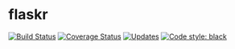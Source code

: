 # flaskr

[![Build Status](https://travis-ci.com/paulsievers/flaskr.svg?branch=master)](https://travis-ci.com/paulsievers/flaskr)
[![Coverage Status](https://coveralls.io/repos/github/paulsievers/flaskr/badge.svg?branch=master)](https://coveralls.io/github/paulsievers/flaskr?branch=master)
[![Updates](https://pyup.io/repos/github/paulsievers/flaskr/shield.svg)](https://pyup.io/repos/github/paulsievers/flaskr/)
[![Code style: black](https://img.shields.io/badge/code%20style-black-000000.svg)](https://github.com/ambv/black)
